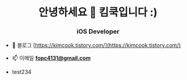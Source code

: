 <h1 align="center">안녕하세요 👋 킴쿡입니다 :)</h1>
<h3 align="center">iOS Developer</h3>

- 📝 블로그 [https://kimcook.tistory.com/](https://kimcook.tistory.com/)

- 📫 이메일 **fopc4131@gmail.com**
- test234
